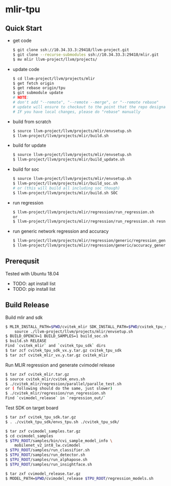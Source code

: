 # mlir-tpu

## Quick Start

* get code

  ```sh
  $ git clone ssh://10.34.33.3:29418/llvm-project.git
  $ git clone --recurse-submodules ssh://10.34.33.3:29418/mlir.git
  $ mv mlir llvm-project/llvm/projects/
  ```

* update code

  ```sh
  $ cd llvm-project/llvm/projects/mlir
  $ get fetch origin
  $ get rebase origin/tpu
  $ git submodule update
  # NOTE:
  # don't add "--remote", "--remote --merge", or "--remote rebase"
  # update will ensure to checkout to the point that the repo designated
  # IF you have local changes, please do "rebase" manually
  ```

* build from scratch

  ```sh
  $ source llvm-project/llvm/projects/mlir/envsetup.sh
  $ llvm-project/llvm/projects/mlir/build.sh
  ```

* build for update

  ```sh
  $ source llvm-project/llvm/projects/mlir/envsetup.sh
  $ llvm-project/llvm/projects/mlir/build_update.sh
  ```

* build for soc

  ```sh
  $ source llvm-project/llvm/projects/mlir/envsetup.sh
  $ llvm-project/llvm/projects/mlir/build_soc.sh
  # or (this will build all including soc though)
  $ llvm-project/llvm/projects/mlir/build.sh SOC
  ```

* run regression

  ```sh
  $ llvm-project/llvm/projects/mlir/regression/run_regression.sh
  or
  $ llvm-project/llvm/projects/mlir/regression/run_regression.sh resnet50
  ```

* run generic network regression and accuracy

  ```sh
  $ llvm-project/llvm/projects/mlir/regression/generic/regression_generic.sh mobilenet_v2
  $ llvm-project/llvm/projects/mlir/regression/generic/accuracy_generic.sh mobilenet_v2 50000
  ```

## Prerequsit

Tested with Ubuntu 18.04

* TODO: apt install list
* TODO: pip install list

## Build Release

  Build mlir and sdk

  ```sh
  $ MLIR_INSTALL_PATH=$PWD/cvitek_mlir SDK_INSTALL_PATH=$PWD/cvitek_tpu_sdk \
      source ./llvm-project/llvm/projects/mlir/envsetup.sh
  $ BUILD_OPENCV=1 BUILD_SAMPLES=1 build_soc.sh
  $ build.sh RELEASE
  Find `cvitek_mlir` and `cvitek_tpu_sdk` dirs
  $ tar zcf cvitek_tpu_sdk_vx.y.tar.gz cvitek_tpu_sdk
  $ tar zcf cvitek_mlir_vx.y.tar.gz cvitek_mlir
  ```

  Run MLIR regression and generate cvimodel release

  ```sh
  $ tar zxf cvitek_mlir.tar.gz
  $ source cvitek_mlir/cvitek_envs.sh
  $ ./cvitek_mlir/regression/parallel/paralle_test.sh
  or ( following should do the same, just slower)
  $ ./cvitek_mlir/regression/run_regression.sh
  Find `cvimodel_release` in `regression_out/`
  ```

  Test SDK on target board

  ```sh
  $ tar zxf cvitek_tpu_sdk.tar.gz
  $ . ./cvitek_tpu_sdk/envs_tpu.sh ./cvitek_tpu_sdk/

  $ tar zxf cvimodel_samples.tar.gz
  $ cd cvimodel_samples
  $ $TPU_ROOT/samples/bin/cvi_sample_model_info \
      mobilenet_v2_int8_lw.cvimodel
  $ $TPU_ROOT/samples/run_classifier.sh
  $ $TPU_ROOT/samples/run_detector.sh
  $ $TPU_ROOT/samples/run_alphapose.sh
  $ $TPU_ROOT/samples/run_insightface.sh

  $ tar zxf cvimodel_release.tar.gz
  $ MODEL_PATH=$PWD/cvimodel_release $TPU_ROOT/regression_models.sh
  ```
